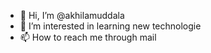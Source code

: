 - 👋 Hi, I’m @akhilamuddala
- 👀 I’m interested in learning new technologie
- 📫 How to reach me through mail
